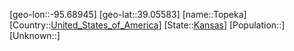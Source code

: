 ﻿---
location: [39.05583,-95.68945]
type: City
tags:
- geo/City


SpocWebEntityId: 36089
isDeleted: false
confidential: public

---
[geo-lon::-95.68945]
[geo-lat::39.05583]
[name::Topeka]
[Country::[United_States_of_America](geo/Continent/North-America/United_States_of_America.md)]
[State::[Kansas](geo/Continent/North-America/United_States_of_America/Kansas.md)]
[Population::]
[Unknown::]

